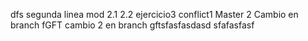dfs
segunda linea mod
2.1
2.2
ejercicio3
conflict1
Master 2
Cambio en branch fGFT
cambio 2 en branch gftsfasfasdasd
sfafasfasf
